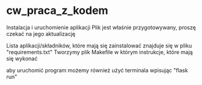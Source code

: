 # cw_praca_z_kodem
Instalacja i uruchomienie aplikacji
Plik jest właśnie przygotowywany, proszę czekać na jego aktualizację

Lista aplikacji/składników, które mają się zainstalować znajduje się w pliku "requirements.txt"
Tworzymy plik Makefile w którym instrukcje, które mają się wykonać

aby uruchomić program możemy również użyć terminala wpisując "flask run"
